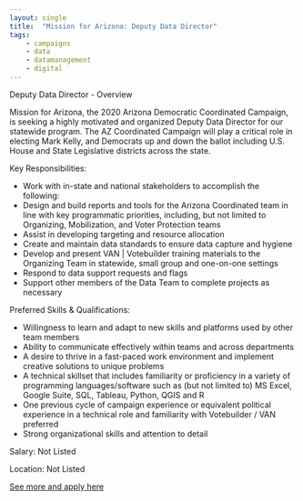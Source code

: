 ```yaml
---
layout: single
title:  "Mission for Arizona: Deputy Data Director"
tags: 
    - campaigns
    - data
    - datamanagement
    - digital
---
```

Deputy Data Director - Overview

Mission for Arizona, the 2020 Arizona Democratic Coordinated Campaign, is seeking a highly motivated
and organized Deputy Data Director for our statewide program. The AZ Coordinated Campaign will
play a critical role in electing Mark Kelly, and Democrats up and down the ballot including U.S. House
and State Legislative districts across the state.

Key Responsibilities:
* Work with in-state and national stakeholders to accomplish the following:
* Design and build reports and tools for the Arizona Coordinated team in line with key
programmatic priorities, including, but not limited to Organizing, Mobilization, and
Voter Protection teams
* Assist in developing targeting and resource allocation
* Create and maintain data standards to ensure data capture and hygiene
* Develop and present VAN | Votebuilder training materials to the Organizing Team in
statewide, small group and one-on-one settings
* Respond to data support requests and flags
* Support other members of the Data Team to complete projects as necessary

Preferred Skills & Qualifications:
* Willingness to learn and adapt to new skills and platforms used by other team members
* Ability to communicate effectively within teams and across departments
* A desire to thrive in a fast-paced work environment and implement creative solutions to
unique problems
* A technical skillset that includes familiarity or proficiency in a variety of programming
languages/software such as (but not limited to) MS Excel, Google Suite, SQL, Tableau, Python,
QGIS and R
* One previous cycle of campaign experience or equivalent political experience in a technical
role and familiarity with Votebuilder / VAN preferred
* Strong organizational skills and attention to detail

Salary: Not Listed

Location: Not Listed


[See more and apply here](https://drive.google.com/open?id=1k1EG2a7uCeEggj2FjQNhhUkMGvZOkG8q)
